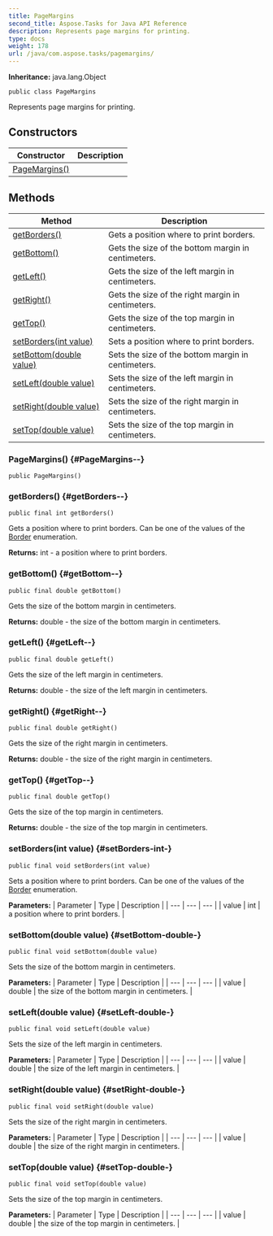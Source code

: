 ```yaml
---
title: PageMargins
second_title: Aspose.Tasks for Java API Reference
description: Represents page margins for printing.
type: docs
weight: 178
url: /java/com.aspose.tasks/pagemargins/
---
```


**Inheritance:**
java.lang.Object
```
public class PageMargins
```

Represents page margins for printing.
## Constructors

| Constructor | Description |
| --- | --- |
| [PageMargins()](#PageMargins--) |  |
## Methods

| Method | Description |
| --- | --- |
| [getBorders()](#getBorders--) | Gets a position where to print borders. |
| [getBottom()](#getBottom--) | Gets the size of the bottom margin in centimeters. |
| [getLeft()](#getLeft--) | Gets the size of the left margin in centimeters. |
| [getRight()](#getRight--) | Gets the size of the right margin in centimeters. |
| [getTop()](#getTop--) | Gets the size of the top margin in centimeters. |
| [setBorders(int value)](#setBorders-int-) | Sets a position where to print borders. |
| [setBottom(double value)](#setBottom-double-) | Sets the size of the bottom margin in centimeters. |
| [setLeft(double value)](#setLeft-double-) | Sets the size of the left margin in centimeters. |
| [setRight(double value)](#setRight-double-) | Sets the size of the right margin in centimeters. |
| [setTop(double value)](#setTop-double-) | Sets the size of the top margin in centimeters. |
### PageMargins() {#PageMargins--}
```
public PageMargins()
```


### getBorders() {#getBorders--}
```
public final int getBorders()
```


Gets a position where to print borders. Can be one of the values of the [Border](../../com.aspose.tasks/border) enumeration.

**Returns:**
int - a position where to print borders.
### getBottom() {#getBottom--}
```
public final double getBottom()
```


Gets the size of the bottom margin in centimeters.

**Returns:**
double - the size of the bottom margin in centimeters.
### getLeft() {#getLeft--}
```
public final double getLeft()
```


Gets the size of the left margin in centimeters.

**Returns:**
double - the size of the left margin in centimeters.
### getRight() {#getRight--}
```
public final double getRight()
```


Gets the size of the right margin in centimeters.

**Returns:**
double - the size of the right margin in centimeters.
### getTop() {#getTop--}
```
public final double getTop()
```


Gets the size of the top margin in centimeters.

**Returns:**
double - the size of the top margin in centimeters.
### setBorders(int value) {#setBorders-int-}
```
public final void setBorders(int value)
```


Sets a position where to print borders. Can be one of the values of the [Border](../../com.aspose.tasks/border) enumeration.

**Parameters:**
| Parameter | Type | Description |
| --- | --- | --- |
| value | int | a position where to print borders. |

### setBottom(double value) {#setBottom-double-}
```
public final void setBottom(double value)
```


Sets the size of the bottom margin in centimeters.

**Parameters:**
| Parameter | Type | Description |
| --- | --- | --- |
| value | double | the size of the bottom margin in centimeters. |

### setLeft(double value) {#setLeft-double-}
```
public final void setLeft(double value)
```


Sets the size of the left margin in centimeters.

**Parameters:**
| Parameter | Type | Description |
| --- | --- | --- |
| value | double | the size of the left margin in centimeters. |

### setRight(double value) {#setRight-double-}
```
public final void setRight(double value)
```


Sets the size of the right margin in centimeters.

**Parameters:**
| Parameter | Type | Description |
| --- | --- | --- |
| value | double | the size of the right margin in centimeters. |

### setTop(double value) {#setTop-double-}
```
public final void setTop(double value)
```


Sets the size of the top margin in centimeters.

**Parameters:**
| Parameter | Type | Description |
| --- | --- | --- |
| value | double | the size of the top margin in centimeters. |

